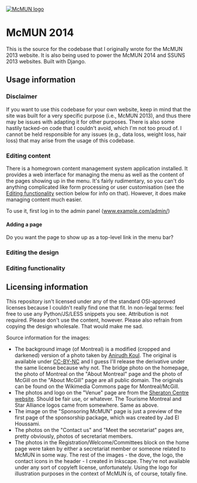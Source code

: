 [![McMUN logo](http://www.mcmun.org/static/img/mcmun.png)](http://www.mcmun.org)

McMUN 2014
==========

This is the source for the codebase that I originally wrote for the McMUN
2013 website. It is also being used to power the McMUN 2014 and SSUNS 2013
websites. Built with Django.

Usage information
-----------------

### Disclaimer

If you want to use this codebase for your own website, keep in mind that the
site was built for a very specific purpose (i.e., McMUN 2013), and thus
there may be issues with adapting it for other purposes. There is also some
hastily tacked-on code that I couldn't avoid, which I'm not too proud of.
I cannot be held responsible for any issues (e.g., data loss, weight loss,
hair loss) that may arise from the usage of this codebase.

### Editing content

There is a homegrown content management system application installed. It
provides a web interface for managing the menu as well as the content of the
pages showing up in the menu. It's fairly rudimentary, so you can't do
anything complicated like form processing or user customisation (see the
[Editing functionality](#editing-functionality) section below for info on
that). However, it does make managing content much easier.

To use it, first log in to the admin panel (www.example.com/admin/)

#### Adding a page

Do you want the page to show up as a top-level link in the menu bar?

### Editing the design

### Editing functionality

Licensing information
---------------------

This repository isn't licensed under any of the standard OSI-approved
licenses because I couldn't really find one that fit. In non-legal terms:
feel free to use any Python/JS/LESS snippets you see. Attribution is not
required. Please don't use the content, however. Please also refrain from
copying the design wholesale. That would make me sad.

Source information for the images:

* The background image (of Montreal) is a modified (cropped and darkened)
  version of a photo taken by [Anirudh
  Koul](http://www.flickr.com/photos/anirudhkoul/). The original is
  available under [CC-BY-NC](http://creativecommons.org/licenses/by-nc/2.0/
  "I mean, I'm not making any money from this, so that counts as
  non-commercial usage, right?") and I guess I'll release the derivative
  under the same license because why not.  The bridge photo on the homepage,
  the photo of Montreal on the "About Montreal" page and the photo of McGill
  on the "About McGill" page are all public domain. The originals can be
  found on the Wikimedia Commons page for Montreal/McGill.
* The photos and logo on the "Venue" page are from the [Sheraton Centre
  website](http://www.sheratoncentremontreal.com). Should be fair use, or
  whatever. The Tourisme Montreal and Star Alliance logos came from
  somewhere. Same as above.
* The image on the "Sponsoring McMUN" page is just a preview of the first
  page of the sponsorship package, which was created by Jad El Houssami.
* The photos on the "Contact us" and "Meet the secretariat" pages are,
  pretty obviously, photos of secretariat members.
* The photos in the Registration/Welcome/Committees block on the home page
  were taken by either a secretariat member or someone related to McMUN in
  some way.  The rest of the images - the dove, the logo, the contact icons
  in the header - I created in Inkscape. They're not available under any
  sort of copyleft license, unfortunately. Using the logo for illustration
  purposes in the context of McMUN is, of course, totally fine.
